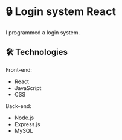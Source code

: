 ﻿# 🔒 Login system React

I programmed a login system.

## 🛠️ Technologies
Front-end:
- React
- JavaScript
- CSS

Back-end:
- Node.js
- Express.js
- MySQL

